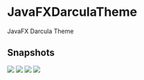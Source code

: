 # JavaFXDarculaTheme
JavaFX Darcula Theme

## Snapshots
![](https://raw.githubusercontent.com/wiki/mousesrc/JavaFXDarculaTheme/1.png)
![](https://raw.githubusercontent.com/wiki/mousesrc/JavaFXDarculaTheme/2.png)
![](https://raw.githubusercontent.com/wiki/mousesrc/JavaFXDarculaTheme/3.png)
![](https://raw.githubusercontent.com/wiki/mousesrc/JavaFXDarculaTheme/4.png)
